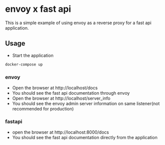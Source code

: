 envoy x fast api
================

This is a simple example of using envoy as a reverse proxy for a fast api application.

## Usage

- Start the application
```bash
docker-compose up
```

### envoy

- Open the browser at http://localhost/docs
- You should see the fast api documentation through envoy
- Open the browser at http://localhost/server_info
- You should see the envoy admin server information on same listener(not recommended for production)

### fastapi

- open the browser at http://localhost:8000/docs
- You should see the fast api documentation directly from the application
